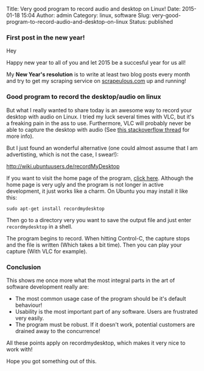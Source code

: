 Title: Very good program to record audio and desktop on Linux!
Date: 2015-01-18 15:04
Author: admin
Category: linux, software
Slug: very-good-program-to-record-audio-and-desktop-on-linux
Status: published

### First post in the new year!

Hey

Happy new year to all of you and let 2015 be a succesful year for us
all!

My **New Year's resolution** is to write at least two blog posts every
month and try to get my scraping service on
[scrapeulous.com](http://scrapeulous.com "my scraping service") up and
running!

### Good program to record the desktop/audio on linux

But what I really wanted to share today is an awesome way to record your
desktop with audio on Linux. I tried my luck several times with VLC, but
it's a freaking pain in the ass to use. Furthermore, VLC will probably
never be able to capture the desktop with audio (See [this stackoverflow
thread](http://superuser.com/questions/612186/how-to-capture-screen-video-with-audio-using-vlc-media-player)
for more info).

But I just found an wonderful alternative (one could almost assume that
I am advertisting, which is not the case, I swear!):

<http://wiki.ubuntuusers.de/recordMyDesktop>

If you want to visit the home page of the program, [click
here](http://recordmydesktop.sourceforge.net/about.php). Although the
home page is very ugly and the program is not longer in active
development, it just works like a charm. On Ubuntu you may install it
like this:

`sudo apt-get install recordmydesktop`

Then go to a directory very you want to save the output file and just
enter `recordmydesktop` in a shell.

The program begins to record. When hitting Control-C, the capture stops
and the file is written (Which takes a bit time). Then you can play your
capture (With VLC for example).

### Conclusion

This shows me once more what the most integral parts in the art of
software development really are:

-   The most common usage case of the program should be it's default
    behaviour!
-   Usability is the most important part of any software. Users are
    frustrated very easily.
-   The program must be robust. If it doesn't work, potential customers
    are drained away to the concurrence!

All these points apply on recordmydesktop, which makes it very nice to
work with!

Hope you got something out of this.
